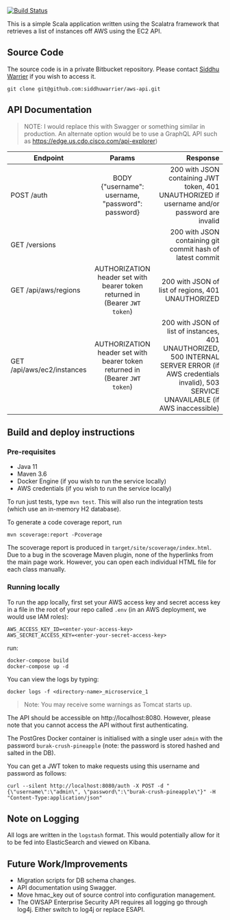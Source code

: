 [![Build Status](https://travis-ci.com/siddhuwarrier/aws-api.svg?token=psjzrsiRHzBi3DhiqeaA&branch=master)](https://travis-ci.com/siddhuwarrier/aws-api)

This is a simple Scala application written using the Scalatra framework that retrieves a list of instances off AWS using
the EC2 API.

## Source Code

The source code is in a private Bitbucket repository. Please contact [Siddhu Warrier](mailto:siddhu@siddhuw.info) if you
wish to access it.

    git clone git@github.com:siddhuwarrier/aws-api.git

## API Documentation

> NOTE: I would replace this with Swagger or something similar in production. An alternate option would be to use a GraphQL API such as https://edge.us.cdo.cisco.com/api-explorer)

| Endpoint        | Params | Response  |
| ------------- |:-------------:| -----:|
| POST /auth      | BODY {"username": username, "password": password} | 200 with JSON containing JWT token, 401 UNAUTHORIZED if username and/or password are invalid |
| GET /versions      |  | 200 with JSON containing git commit hash of latest commit |
| GET /api/aws/regions      | AUTHORIZATION header set with bearer token returned in  (Bearer `JWT token`)      |   200 with JSON of list of regions, 401 UNAUTHORIZED  |
| GET /api/aws/ec2/instances | AUTHORIZATION header set with bearer token returned in  (Bearer `JWT token`)     |    200 with JSON of list of instances, 401 UNAUTHORIZED, 500 INTERNAL SERVER ERROR (if AWS credentials invalid), 503 SERVICE UNAVAILABLE (if AWS inaccessible) |

## Build and deploy instructions

### Pre-requisites

- Java 11
- Maven 3.6
- Docker Engine (if you wish to run the service locally)
- AWS credentials (if you wish to run the service locally)

To run just tests, type `mvn test`. This will also run the integration tests (which use an in-memory H2 database).

To generate a code coverage report, run

    mvn scoverage:report -Pcoverage

The scoverage report is produced in `target/site/scoverage/index.html`. Due to a bug in the scoverage Maven plugin, none
of the hyperlinks from the main page work. However, you can open each individual HTML file for each class manually.

### Running locally

To run the app locally, first set your AWS access key and secret access key in a file in the root of your repo
called `.env` (in an AWS deployment, we would use IAM roles):

``` 
AWS_ACCESS_KEY_ID=<enter-your-access-key>
AWS_SECRET_ACCESS_KEY=<enter-your-secret-access-key>
```

run:

```
docker-compose build
docker-compose up -d
```

You can view the logs by typing:

```
docker logs -f <directory-name>_microservice_1
```

> Note: You may receive some warnings as Tomcat starts up.

The API should be accessible on http://localhost:8080. However, please note that you cannot access the API without first
authenticating.

The PostGres Docker container is initialised with a single user `admin` with the password `burak-crush-pineapple` (note:
the password is stored hashed and salted in the DB).

You can get a JWT token to make requests using this username and password as follows:

```
curl --silent http://localhost:8080/auth -X POST -d "{\"username\":\"admin\", \"password\":\"burak-crush-pineapple\"}" -H "Content-Type:application/json"
```

## Note on Logging

All logs are written in the `logstash` format. This would potentially allow for it to be fed into ElasticSearch and
viewed on Kibana.

## Future Work/Improvements

* Migration scripts for DB schema changes.
* API documentation using Swagger.
* Move hmac_key out of source control into configuration management.
* The OWSAP Enterprise Security API requires all logging go through log4j. Either switch to log4j or replace ESAPI.
